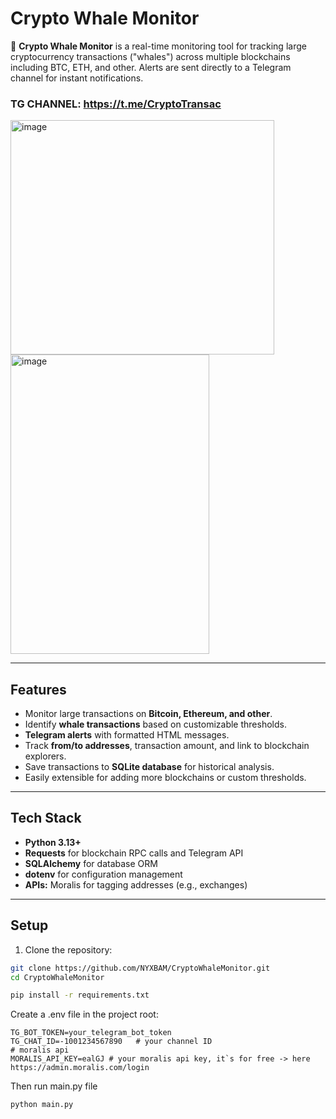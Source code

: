 # Crypto Whale Monitor

🐋 **Crypto Whale Monitor** is a real-time monitoring tool for tracking large cryptocurrency transactions ("whales") across multiple blockchains including BTC, ETH, and other. Alerts are sent directly to a Telegram channel for instant notifications.

### TG CHANNEL:  https://t.me/CryptoTransac

<img width="422" height="375" alt="image" src="https://github.com/user-attachments/assets/19b9cfa0-9209-41f0-8fb6-318fa87c1147" />
<img width="318" height="479" alt="image" src="https://github.com/user-attachments/assets/1f9963ca-74e6-48c3-b7ee-810742cda7d9" />




---

## Features

- Monitor large transactions on **Bitcoin, Ethereum, and other**.
- Identify **whale transactions** based on customizable thresholds.
- **Telegram alerts** with formatted HTML messages.
- Track **from/to addresses**, transaction amount, and link to blockchain explorers.
- Save transactions to **SQLite database** for historical analysis.
- Easily extensible for adding more blockchains or custom thresholds.

---

## Tech Stack

- **Python 3.13+**
- **Requests** for blockchain RPC calls and Telegram API
- **SQLAlchemy** for database ORM
- **dotenv** for configuration management
- **APIs:** Moralis for tagging addresses (e.g., exchanges)

---

## Setup

1. Clone the repository:

```bash
git clone https://github.com/NYXBAM/CryptoWhaleMonitor.git
cd CryptoWhaleMonitor
```

```bash
pip install -r requirements.txt
```
Create a .env file in the project root:
```
TG_BOT_TOKEN=your_telegram_bot_token
TG_CHAT_ID=-1001234567890   # your channel ID
# moralis api 
MORALIS_API_KEY=ealGJ # your moralis api key, it`s for free -> here https://admin.moralis.com/login
```

Then run main.py file 
```bash
python main.py
```
